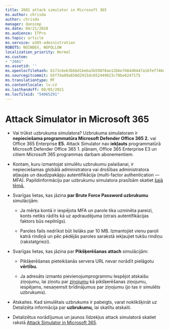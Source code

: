 ```yaml
---
title: 2681 attack simulator in Microsoft 365
ms.author: chrisda
author: chrisda
manager: dansimp
ms.date: 04/21/2020
ms.audience: ITPro
ms.topic: article
ms.service: o365-administration
ROBOTS: NOINDEX, NOFOLLOW
localization_priority: Normal
ms.custom:
- "2681"
ms.assetid: ''
ms.openlocfilehash: b173c6eb3bbbd1beba3b59878ae12bbe7684d0447a16fef746e5b97b82349e53
ms.sourcegitcommit: b5f7da89a650d2915dc652449623c78be6247175
ms.translationtype: MT
ms.contentlocale: lv-LV
ms.lasthandoff: 08/05/2021
ms.locfileid: "54065291"
---
```

# <a name="attack-simulator-in-microsoft-365"></a>Attack Simulator in Microsoft 365

- Vai trūkst uzbrukuma simulatora? Uzbrukuma simulatoram ir **nepieciešama programmatūra Microsoft Defender Office 365 2.** vai Office 365 Enterprise **E5.** Attack Simulator nav **iekļauts** programmatūrā Microsoft Defender Office 365 1. plānam, Office 365 Enterprise E3 un citiem Microsoft 365 programmas darbam abonementiem.

- Kontam, kuru izmantojat simulētu uzbrukumu palaišanai, ir nepieciešamas globālā administratora vai drošības administratora atļaujas un daudzpakāpju autentifikācija (multi-factor authentication — MFA). Papildinformāciju par uzbrukumu simulatora prasībām skatiet [šajā tēmā.](/microsoft-365/security/office-365-security/attack-simulator)

- Svarīgas lietas, kas jāzina **par Brute Force Password uzbrukumu** simulācijām:

  - Ja mērķa kontā ir iespējota MFA un parole tika uzminēta pareizi, konts netiks rādīts kā uz apdraudējuma (otrais autentifikācijas faktors būs nepilnīgs).

  - Paroles fails nedrīkst būt lielāks par 10 MB. Izmantojiet vienu paroli katrā rindiņā un pēc pēdējās paroles sarakstā iekļaujiet tukšu rindiņu (rakstatgriezi).

- Svarīgas lietas, kas jāzina par **Pikšķerēšanas attach** simulācijām:

  - Pikšķerēšanas pieteikšanās servera URL nevar norādīt pielāgotu **vērtību.**

  - Ja adresāts izmanto pievienojumprogrammu Iespējot atskaišu ziņojumu, lai ziņotu par [ziņojumu](/microsoft-365/security/office-365-security/enable-the-report-message-add-in) kā pikšķerēšanas ziņojumu, iespējams, nesaņemsit brīdinājumus par ziņojumu (jo tas ir simulēts uzbrukums).

- Atskaites. Kad simulētais uzbrukums ir pabeigts, varat noklikšķināt uz Detalizēta informācija par **uzbrukumu,** lai skatītu atskaiti.

- Detalizētus norādījumus un jaunos līdzekļus attack simulatorā skatiet rakstā [Attack Simulator in Microsoft 365](/microsoft-365/security/office-365-security/attack-simulator).
